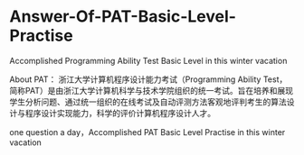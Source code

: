 # Answer-Of-PAT-Basic-Level-Practise
Accomplished Programming Ability Test Basic Level in this winter vacation

About PAT：
浙江大学计算机程序设计能力考试（Programming Ability Test，简称PAT）是由浙江大学计算机科学与技术学院组织的统一考试。旨在培养和展现学生分析问题、通过统一组织的在线考试及自动评测方法客观地评判考生的算法设计与程序设计实现能力，科学的评价计算机程序设计人才。

one question a day，Accomplished PAT Basic Level Practise in this winter vacation
